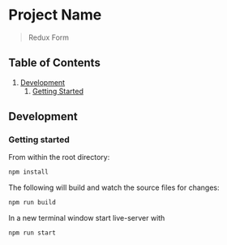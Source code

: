 # Project Name

> Redux Form

## Table of Contents

1. [Development](#development)
    1. [Getting Started](#installing-dependencies)

## Development

### Getting started

From within the root directory:

```sh
npm install
```
The following will build and watch the source files for changes:
```sh
npm run build
```
In a new terminal window start live-server with 
```sh
npm run start
```
